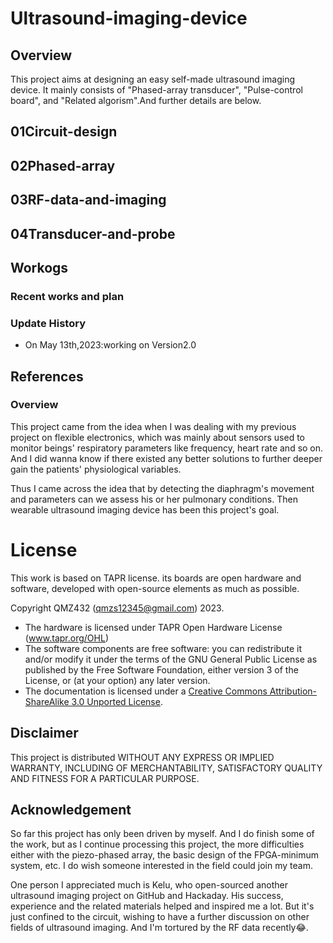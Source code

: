 # Ultrasound-imaging-device
## Overview
This project aims at designing an easy self-made ultrasound imaging device. It mainly consists of "Phased-array transducer", "Pulse-control board", and "Related algorism".And further details are below.

## 01Circuit-design
## 02Phased-array
## 03RF-data-and-imaging
## 04Transducer-and-probe

## Workogs
### Recent works and plan
### Update History
- On May 13th,2023:working on Version2.0

## References
### Overview 
This project came from the idea when I was dealing with my previous project on flexible electronics, which was mainly about sensors used to monitor beings' respiratory parameters like frequency, heart rate and so on. And I did wanna know if there existed any better solutions to further deeper gain the patients' physiological variables.

Thus I came across the idea that by detecting the diaphragm's movement and parameters can we assess his or her pulmonary conditions. Then wearable ultrasound imaging device has been this project's goal.



# License

This work is based on TAPR license. its boards are open hardware and software, developed with open-source elements as much as possible.

Copyright QMZ432 (qmzs12345@gmail.com) 2023.

* The hardware is licensed under TAPR Open Hardware License (www.tapr.org/OHL)
* The software components are free software: you can redistribute it and/or modify it under the terms of the GNU General Public License as published by the Free Software Foundation, either version 3 of the License, or (at your option) any later version.
* The documentation is licensed under a [Creative Commons Attribution-ShareAlike 3.0 Unported License](http://creativecommons.org/licenses/by-sa/3.0/).

## Disclaimer

This project is distributed WITHOUT ANY EXPRESS OR IMPLIED WARRANTY, INCLUDING OF MERCHANTABILITY, SATISFACTORY QUALITY AND FITNESS FOR A PARTICULAR PURPOSE. 

## Acknowledgement

So far this project has only been driven by myself. And I do finish some of the work, but as I continue processing this project, the more difficulties either with the piezo-phased array, the basic design of the FPGA-minimum system, etc. I do wish someone interested in the field could join my team.

One person I appreciated much is Kelu, who open-sourced another ultrasound imaging project on GitHub and Hackaday. His success, experience and the related materials helped and inspired me a lot. But it's just confined to the circuit, wishing to have a further discussion on other fields of ultrasound imaging. And I'm tortured by the RF data recently:joy:.